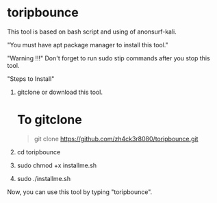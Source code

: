 # toripbounce
This tool is based on bash script and using of anonsurf-kali.

"You must have apt package manager to install this tool."

"Warning !!!"
Don't forget to run sudo stip commands after you stop this tool.

"Steps to Install" 

1. gitclone or download this tool.
    
    # To gitclone
    > git clone https://github.com/zh4ck3r8080/toripbounce.git
    
2. cd toripbounce

3. sudo chmod +x installme.sh

4. sudo ./installme.sh

Now, you can use this tool by typing "toripbounce".
